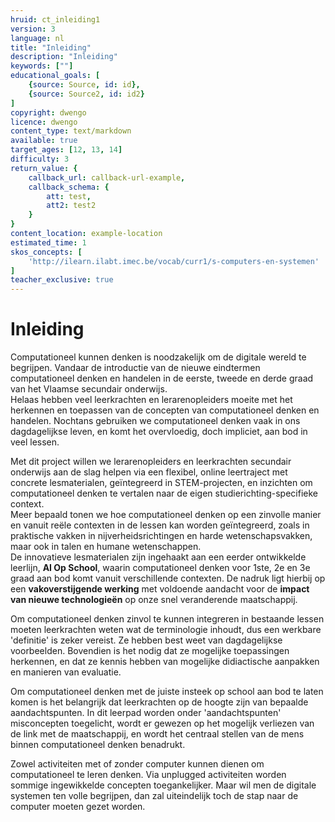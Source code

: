 ```yaml
---
hruid: ct_inleiding1
version: 3
language: nl
title: "Inleiding"
description: "Inleiding"
keywords: [""]
educational_goals: [
    {source: Source, id: id}, 
    {source: Source2, id: id2}
]
copyright: dwengo
licence: dwengo
content_type: text/markdown
available: true
target_ages: [12, 13, 14]
difficulty: 3
return_value: {
    callback_url: callback-url-example,
    callback_schema: {
        att: test,
        att2: test2
    }
}
content_location: example-location
estimated_time: 1
skos_concepts: [
    'http://ilearn.ilabt.imec.be/vocab/curr1/s-computers-en-systemen'
]
teacher_exclusive: true
---
```

# Inleiding
Computationeel kunnen denken is noodzakelijk om de digitale wereld te begrijpen. Vandaar de introductie van de nieuwe eindtermen computationeel denken en handelen in de eerste, tweede en derde graad van het Vlaamse secundair onderwijs. <br>
Helaas hebben veel leerkrachten en lerarenopleiders moeite met het herkennen en toepassen van de concepten van computationeel denken en handelen. Nochtans gebruiken we computationeel denken vaak in ons dagdagelijkse leven, en komt het overvloedig, doch impliciet, aan bod in veel lessen. 

Met dit project willen we lerarenopleiders en leerkrachten secundair onderwijs aan de slag helpen via een flexibel, online leertraject met concrete lesmaterialen, geïntegreerd in STEM-projecten, en inzichten om computationeel denken te vertalen naar de eigen studierichting-specifieke context. <br>
Meer bepaald tonen we hoe computationeel denken op een zinvolle manier en vanuit reële contexten in de lessen kan worden geïntegreerd, zoals in praktische vakken in nijverheidsrichtingen en harde wetenschapsvakken, maar ook in talen en humane wetenschappen. <br>
De innovatieve lesmaterialen zijn ingehaakt aan een eerder ontwikkelde leerlijn, **AI Op School**, waarin computationeel denken voor 1ste, 2e en 3e graad aan bod komt vanuit verschillende contexten. De nadruk ligt hierbij op een **vakoverstijgende werking** met voldoende aandacht voor de **impact van nieuwe technologieën** op onze snel veranderende maatschappij. 

<div class="alert alert-box alert-warning">
Om computationeel denken zinvol te kunnen integreren in bestaande lessen moeten leerkrachten weten wat de terminologie inhoudt, dus een werkbare 'definitie' is zeker vereist. Ze hebben best weet van dagdagelijkse voorbeelden. Bovendien is het nodig dat ze mogelijke toepassingen herkennen, en dat ze kennis hebben van mogelijke didiactische aanpakken en manieren van evaluatie.

Om computationeel denken met de juiste insteek op school aan bod te laten komen is het belangrijk dat leerkrachten op de hoogte zijn van bepaalde aandachtspunten. In dit leerpad worden onder 'aandachtspunten' misconcepten toegelicht, wordt er gewezen op het mogelijk verliezen van de link met de maatschappij, en wordt het centraal stellen van de mens binnen computationeel denken benadrukt. 

Zowel activiteiten met of zonder computer kunnen dienen om computationeel te leren denken. Via unplugged activiteiten worden sommige ingewikkelde concepten toegankelijker.  Maar wil men de digitale systemen ten volle begrijpen, dan zal uiteindelijk toch de stap naar de computer moeten gezet worden.
</div>
